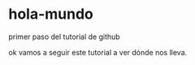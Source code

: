 # hola-mundo
primer paso del tutorial de github

ok vamos a seguir este tutorial a ver dónde nos lleva.

